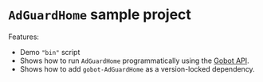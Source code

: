 # `AdGuardHome` sample project

Features:

- Demo `"bin"` script
- Shows how to run `AdGuardHome` programmatically using the [Gobot API](https://github.com/benallfree/gobot/tree/v1.0.0-alpha.15/docs/readme.md).
- Shows how to add `gobot-AdGuardHome` as a version-locked dependency.
